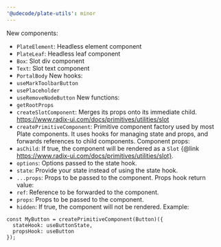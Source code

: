 ```yaml
---
'@udecode/plate-utils': minor
---
```


New components:
- `PlateElement`: Headless element component
- `PlateLeaf`: Headless leaf component
- `Box`: Slot div component
- `Text`: Slot text component
- `PortalBody`
New hooks:
- `useMarkToolbarButton`
- `usePlaceholder`
- `useRemoveNodeButton`
New functions:
- `getRootProps`
- `createSlotComponent`: Merges its props onto its immediate child. https://www.radix-ui.com/docs/primitives/utilities/slot
- `createPrimitiveComponent`: Primitive component factory used by most Plate components. It uses hooks for managing state and props, and forwards references to child components.
Component props:
- `asChild`: If true, the component will be rendered as a `Slot` {@link https://www.radix-ui.com/docs/primitives/utilities/slot}.
- `options`: Options passed to the state hook.
- `state`: Provide your state instead of using the state hook.
- `...props`: Props to be passed to the component.
Props hook return value:
- `ref`: Reference to be forwarded to the component.
- `props`: Props to be passed to the component.
- `hidden`: If true, the component will not be rendered.
Example:
```tsx
const MyButton = createPrimitiveComponent(Button)({
  stateHook: useButtonState,
  propsHook: useButton
});
```
